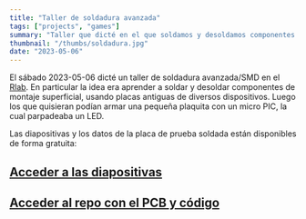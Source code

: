 ```yaml
---
title: "Taller de soldadura avanzada"
tags: ["projects", "games"]
summary: "Taller que dicté en el que soldamos y desoldamos componentes SMD"
thumbnail: "/thumbs/soldadura.jpg"
date: "2023-05-06"
---
```


El sábado 2023-05-06 dicté un taller de soldadura avanzada/SMD en el [Rlab](https://rlab.be/). En particular la idea era aprender a soldar y desoldar componentes de montaje superficial, usando placas antiguas de diversos dispositivos. Luego los que quisieran podían armar una pequeña plaquita con un micro PIC, la cual parpadeaba un LED. 

Las diapositivas y los datos de la placa de prueba soldada están disponibles de forma gratuita:
## [Acceder a las diapositivas](https://soldadura.gzalo.com/)

## [Acceder al repo con el PCB y código](https://github.com/gzalo/taller-soldadura-avanzada-demo)
